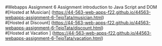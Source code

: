 #Webapps Assignment 6
Assignment introduction to Java Script and DOM
#[Hosted at Musician]  (https://44-563-web-apps-f22.github.io/44563-webapps-assignment-6-TejoTata/musician.html) <br>
#[Hosted at Discount] (https://44-563-web-apps-f22.github.io/44563-webapps-assignment-6-TejoTata/discount.html)<br> 
#[Hosted at Vacation ] (https://44-563-web-apps-f22.github.io/44563-webapps-assignment-6-TejoTata/vacation.html)<br>
